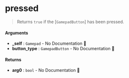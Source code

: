 # pressed

>  Returns `true` if the [`GamepadButton`] has been pressed.

#### Arguments

- **\_self** : `Gamepad` \- No Documentation 🚧
- **button\_type** : `GamepadButton` \- No Documentation 🚧

#### Returns

- **arg0** : `bool` \- No Documentation 🚧